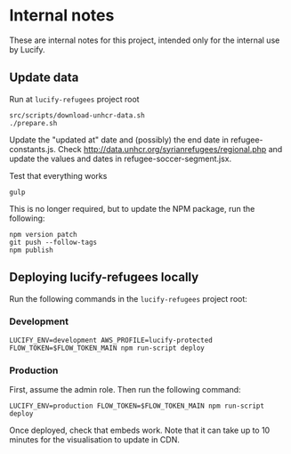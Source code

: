 
# Internal notes

These are internal notes for this project, intended only for the internal use by Lucify.

## Update data

Run at `lucify-refugees` project root
```
src/scripts/download-unhcr-data.sh
./prepare.sh
```

Update the "updated at" date and (possibly) the end date in refugee-constants.js.
Check http://data.unhcr.org/syrianrefugees/regional.php and update the values
and dates in refugee-soccer-segment.jsx.

Test that everything works
```
gulp
```

This is no longer required, but to update the NPM package, run the following:
```shell
npm version patch
git push --follow-tags
npm publish
```

## Deploying lucify-refugees locally

Run the following commands in the `lucify-refugees` project root:

### Development

```shell
LUCIFY_ENV=development AWS_PROFILE=lucify-protected FLOW_TOKEN=$FLOW_TOKEN_MAIN npm run-script deploy
```

### Production

First, assume the admin role. Then run the following command:
```shell
LUCIFY_ENV=production FLOW_TOKEN=$FLOW_TOKEN_MAIN npm run-script deploy
```

Once deployed, check that embeds work. Note that it can take up to 10 minutes for the visualisation to update in CDN.
